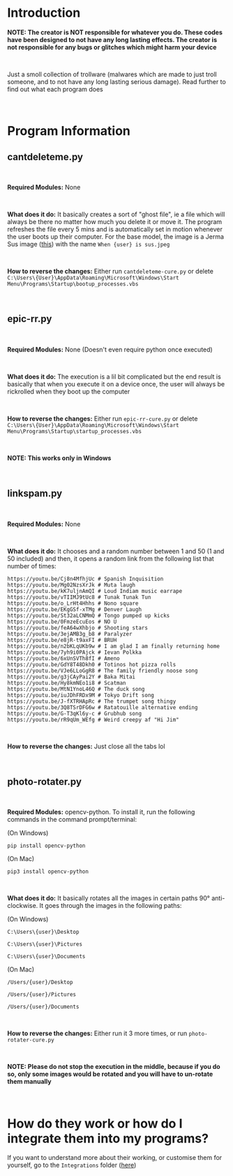 # Introduction

**NOTE: The creator is NOT responsible for whatever you do. These codes have been designed to not have any long lasting effects. The creator is not responsible for any bugs or glitches which might harm your device**

<br>

Just a smoll collection of trollware (malwares which are made to just troll someone, and to not have any long lasting serious damage). Read further to find out what each program does

<br>

# Program Information

## cantdeleteme.py
<br>

**Required Modules:** None

<br>

**What does it do:** It basically creates a sort of "ghost file", ie a file which will always be there no matter how much you delete it or move it. The program refreshes the file every 5 mins and is automatically set in motion whenever the user boots up their computer. For the base model, the image is a Jerma Sus image ([this](https://imgur.com/a/tYTIUh9)) with the name `When {user} is sus.jpeg`

<br>

**How to reverse the changes:** Either run `cantdeleteme-cure.py` or delete `C:\Users\{User}\AppData\Roaming\Microsoft\Windows\Start Menu\Programs\Startup\bootup_processes.vbs`

<br>

## epic-rr.py
<br>

**Required Modules:** None (Doesn't even require python once executed)

<br>

**What does it do:** The execution is a lil bit complicated but the end result is basically that when you execute it on a device once, the user will always be rickrolled when they boot up the computer

<br>

**How to reverse the changes:** Either run `epic-rr-cure.py` or delete `C:\Users\{User}\AppData\Roaming\Microsoft\Windows\Start Menu\Programs\Startup\startup_processes.vbs`

<br>

**NOTE: This works only in Windows**

<br>

## linkspam.py
<br>

**Required Modules:** None

<br>

**What does it do:** It chooses and a random number between 1 and 50 (1 and 50 included) and then, it opens a random link from the following list that number of times:

```https://youtu.be/dQw4w9WgXcQ' # Rickroll
https://youtu.be/Cj8n4MfhjUc # Spanish Inquisition
https://youtu.be/Mg02NzsXrJk # Muta laugh
https://youtu.be/kK7uljnAmQI # Loud Indiam music earrape
https://youtu.be/vTIIMJ9tUc8 # Tunak Tunak Tun
https://youtu.be/o_LrHt4Hhhs # Nono square
https://youtu.be/EKgGSf-xTMg # Denver Laugh
https://youtu.be/St32aLCNMmQ # Tongo pumped up kicks
https://youtu.be/0FmzeEcuEos # NO U
https://youtu.be/feA64wXhbjo # Shooting stars
https://youtu.be/3ejAMB3g_b8 # Paralyzer
https://youtu.be/e8jR-t9axFI # BRUH
https://youtu.be/n2bKLqUKb9w # I am glad I am finally returning home
https://youtu.be/7yh9i0PAjck # Ievan Polkka
https://youtu.be/6xUnSVTh8fI # Ameno
https://youtu.be/GdY8T48Dkh0 # Totinos hot pizza rolls
https://youtu.be/VJe6LLoGgR8 # The family friendly noose song
https://youtu.be/g3jCAyPai2Y # Baka Mitai
https://youtu.be/Hy8kmNEo1i8 # Scatman
https://youtu.be/MtN1YnoL46Q # The duck song
https://youtu.be/iuJDhFRDx9M # Tokyo Drift song
https://youtu.be/J-fXTRHApRc # The trumpet song thingy
https://youtu.be/3Q8TSrDFG6w # Ratatouille alternative ending
https://youtu.be/G-T3qKl6y-c # Grubhub song
https://youtu.be/rR9qUm_WEfg # Weird creepy af "Hi Jim"
```

<br>

**How to reverse the changes:** Just close all the tabs lol

<br>

## photo-rotater.py
<br>

**Required Modules:** opencv-python. To install it, run the following commands in the command prompt/terminal:

(On Windows)

```
pip install opencv-python
```
(On Mac)
```
pip3 install opencv-python
```
<br>

**What does it do:** It basically rotates all the images in certain paths 90° anti-clockwise. It goes through the images in the following paths:

(On Windows)

`C:\Users\{user}\Desktop`

`C:\Users\{user}\Pictures`

`C:\Users\{user}\Documents`

(On Mac)

`/Users/{user}/Desktop`

`/Users/{user}/Pictures`

`/Users/{user}/Documents`

<br>

**How to reverse the changes:** Either run it 3 more times, or run `photo-rotater-cure.py`

<br>

**NOTE: Please do not stop the execution in the middle, because if you do so, only some images would be rotated and you will have to un-rotate them manually**

<br>

# How do they work or how do I integrate them into my programs?

If you want to understand more about their working, or customise them for yourself, go to the `Integrations` folder ([here](https://github.com/stupid-melon/harmless-malwares/tree/main/Integrations))

